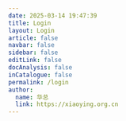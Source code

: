 ```yaml
---
date: 2025-03-14 19:47:39
title: Login
layout: Login
article: false
navbar: false
sidebar: false
editLink: false
docAnalysis: false
inCatalogue: false
permalink: /login
author:
  name: 华总
  link: https://xiaoying.org.cn
---
```




